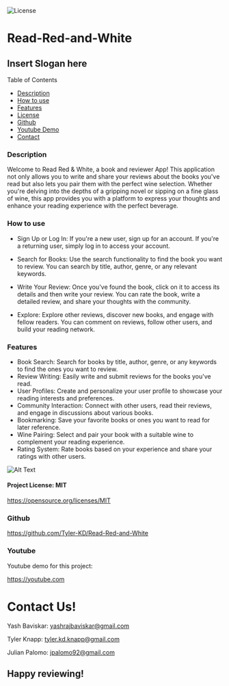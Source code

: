  
![License](https://img.shields.io/badge/License-MIT-blue.svg)

# Read-Red-and-White

## Insert Slogan here

Table of Contents
  
  * [Description](#description)
  * [How to use](#usage)
  * [Features](#features)
  * [License](#licenseSection)
  * [Github](#gitHub)
  * [Youtube Demo](#youtube)
  * [Contact](#Contact-Us!)

### Description <a name="description"></a>  
  Welcome to Read Red & White, a book and reviewer App! This application not only allows you to write and share your reviews about the books you've read but also lets you pair them with the perfect wine selection. Whether you're delving into the depths of a gripping novel or sipping on a fine glass of wine, this app provides you with a platform to express your thoughts and enhance your reading experience with the perfect beverage.
  
### How to use <a name="usage"></a> 
* Sign Up or Log In: If you're a new user, sign up for an account. If you're a returning user, simply log in to access your account.

* Search for Books: Use the search functionality to find the book you want to review. You can search by title, author, genre, or any relevant keywords.

* Write Your Review: Once you've found the book, click on it to access its details and then write your review. You can rate the book, write a detailed review, and share your thoughts with the community.

* Explore: Explore other reviews, discover new books, and engage with fellow readers. You can comment on reviews, follow other users, and build your reading network.



### Features <a name="features"></a>

* Book Search: Search for books by title, author, genre, or any keywords to find the ones you want to review.
* Review Writing: Easily write and submit reviews for the books you've read.
* User Profiles: Create and personalize your user profile to showcase your reading interests and preferences.
* Community Interaction: Connect with other users, read their reviews, and engage in discussions about various books.
* Bookmarking: Save your favorite books or ones you want to read for later reference.
* Wine Pairing: Select and pair your book with a suitable wine to complement your reading experience.
* Rating System: Rate books based on your experience and share your ratings with other users.



![Alt Text](./public/images/readmeimage2.png)


  
#### Project License: MIT <a name="licenseSection"></a> 
https://opensource.org/licenses/MIT

### Github <a name="gitHub"></a>

https://github.com/Tyler-KD/Read-Red-and-White <br>
   
### Youtube <a name="youtube"></a>
Youtube demo for this project: 

https://youtube.com 

# Contact Us! <a name="Contact-Us!"></a> 

Yash Baviskar: yashrajbaviskar@gmail.com                  

Tyler Knapp: tyler.kd.knapp@gmail.com                     

Julian Palomo: jpalomo92@gmail.com
                      

## Happy reviewing!

